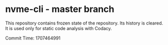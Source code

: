 # nvme-cli - master branch

This repository contains frozen state of the repository.
Its history is cleared. It is used only for static code
analysis with Codacy.

Commit Time: 1707464991
